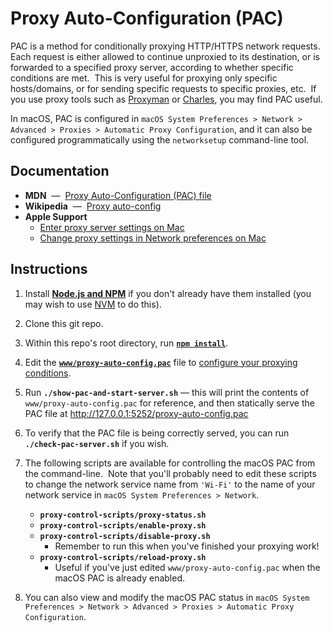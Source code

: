 # Proxy Auto-Configuration (PAC)

PAC is a method for conditionally proxying HTTP/HTTPS network requests.  Each request is either allowed to continue
unproxied to its destination, or is forwarded to a specified proxy server, according to whether specific conditions are
met.  This is very useful for proxying only specific hosts/domains, or for sending specific requests to specific
proxies, etc.  If you use proxy tools such as [Proxyman](https://proxyman.io) or
[Charles](https://www.charlesproxy.com), you may find PAC useful.

In macOS, PAC is configured in `macOS System Preferences > Network > Advanced > Proxies > Automatic Proxy Configuration`,
and it can also be configured programmatically using the `networksetup` command-line tool.


## Documentation

* **MDN**  —  [Proxy Auto-Configuration (PAC) file](https://developer.mozilla.org/en-US/docs/web/http/proxy_servers_and_tunneling/proxy_auto-configuration_pac_file)
* **Wikipedia**  —  [Proxy auto-config](https://en.wikipedia.org/wiki/Proxy_auto-config)
* **Apple Support**
  * [Enter proxy server settings on Mac](https://support.apple.com/en-gb/guide/mac-help/mchlp25912/mac)
  * [Change proxy settings in Network preferences on Mac](https://support.apple.com/en-gb/guide/mac-help/mchlp2591/mac)


## Instructions

1. Install [**Node.js and NPM**](https://nodejs.org/en/download/) if you don't already have them installed (you may wish
   to use [NVM](https://github.com/nvm-sh/nvm) to do this).

2. Clone this git repo.

3. Within this repo's root directory, run [**`npm install`**](https://docs.npmjs.com/cli/v8/commands/npm-install).

4. Edit the [**`www/proxy-auto-config.pac`**](www/proxy-auto-config.pac) file to
   [configure your proxying conditions](https://developer.mozilla.org/en-US/docs/web/http/proxy_servers_and_tunneling/proxy_auto-configuration_pac_file).

5. Run **`./show-pac-and-start-server.sh`** — this will print the contents of `www/proxy-auto-config.pac` for
   reference, and then statically serve the PAC file at http://127.0.0.1:5252/proxy-auto-config.pac

6. To verify that the PAC file is being correctly served, you can run **`./check-pac-server.sh`** if you wish.

7. The following scripts are available for controlling the macOS PAC from the command-line.  Note that you'll probably
   need to edit these scripts to change the network service name from `'Wi-Fi'` to the name of your network service in
   `macOS System Preferences > Network`.
   * **`proxy-control-scripts/proxy-status.sh`**
   * **`proxy-control-scripts/enable-proxy.sh`**
   * **`proxy-control-scripts/disable-proxy.sh`**
     * Remember to run this when you've finished your proxying work!
   * **`proxy-control-scripts/reload-proxy.sh`**
     * Useful if you've just edited `www/proxy-auto-config.pac` when the macOS PAC is already enabled.

8. You can also view and modify the macOS PAC status in
   `macOS System Preferences > Network > Advanced > Proxies > Automatic Proxy Configuration`.
